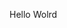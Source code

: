 Hello Wolrd






















































































































































































































































































































































































































































































































































































































































































































































































































































































































































































































































































































































































